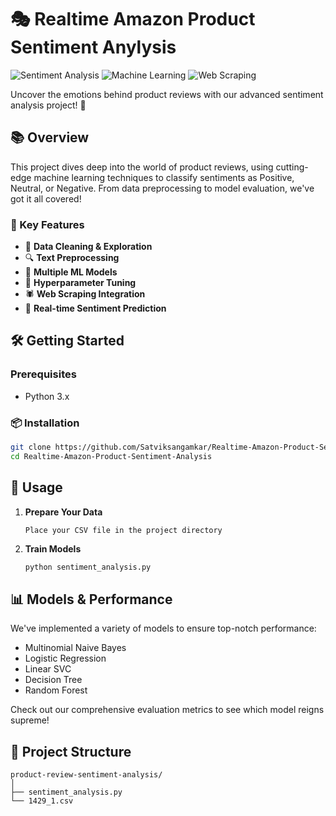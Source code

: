 # 🎭 Realtime Amazon Product Sentiment Anylysis

![Sentiment Analysis](https://img.shields.io/badge/Sentiment-Analysis-blue?style=for-the-badge&logo=python)
![Machine Learning](https://img.shields.io/badge/Machine-Learning-green?style=for-the-badge&logo=scikit-learn)
![Web Scraping](https://img.shields.io/badge/Web-Scraping-orange?style=for-the-badge&logo=beautifulsoup)

Uncover the emotions behind product reviews with our advanced sentiment analysis project! 🚀

## 📚 Overview

This project dives deep into the world of product reviews, using cutting-edge machine learning techniques to classify sentiments as Positive, Neutral, or Negative. From data preprocessing to model evaluation, we've got it all covered!

### 🌟 Key Features

- 🧹 **Data Cleaning & Exploration**
- 🔍 **Text Preprocessing**
- 🧠 **Multiple ML Models**
- 🎯 **Hyperparameter Tuning**
- 🕷️ **Web Scraping Integration**
- 🔮 **Real-time Sentiment Prediction**

## 🛠️ Getting Started

### Prerequisites

- Python 3.x


### 📦 Installation

```bash
git clone https://github.com/Satviksangamkar/Realtime-Amazon-Product-Sentiment-Analysis.git
cd Realtime-Amazon-Product-Sentiment-Analysis
```

## 🚀 Usage

1. **Prepare Your Data**
   ```
   Place your CSV file in the project directory
   ```

2. **Train Models**
   ```bash
   python sentiment_analysis.py
   ```



## 📊 Models & Performance

We've implemented a variety of models to ensure top-notch performance:

- Multinomial Naive Bayes
- Logistic Regression
- Linear SVC
- Decision Tree
- Random Forest

Check out our comprehensive evaluation metrics to see which model reigns supreme!

## 📁 Project Structure

```
product-review-sentiment-analysis/
│
├── sentiment_analysis.py
└── 1429_1.csv
    
```
